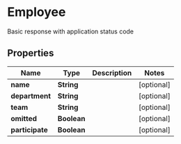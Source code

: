 

# Employee

Basic response with application status code
## Properties

Name | Type | Description | Notes
------------ | ------------- | ------------- | -------------
**name** | **String** |  |  [optional]
**department** | **String** |  |  [optional]
**team** | **String** |  |  [optional]
**omitted** | **Boolean** |  |  [optional]
**participate** | **Boolean** |  |  [optional]



